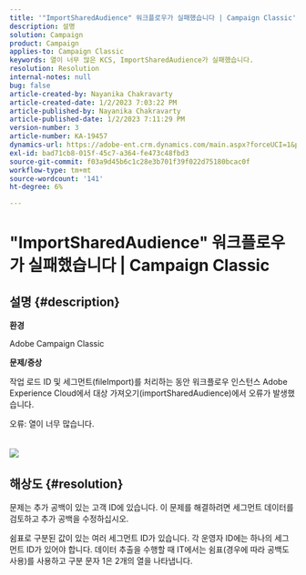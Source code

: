 ```yaml
---
title: '"ImportSharedAudience" 워크플로우가 실패했습니다 | Campaign Classic'
description: 설명
solution: Campaign
product: Campaign
applies-to: Campaign Classic
keywords: 열이 너무 많은 KCS, ImportSharedAudience가 실패했습니다.
resolution: Resolution
internal-notes: null
bug: false
article-created-by: Nayanika Chakravarty
article-created-date: 1/2/2023 7:03:22 PM
article-published-by: Nayanika Chakravarty
article-published-date: 1/2/2023 7:11:29 PM
version-number: 3
article-number: KA-19457
dynamics-url: https://adobe-ent.crm.dynamics.com/main.aspx?forceUCI=1&pagetype=entityrecord&etn=knowledgearticle&id=082c481f-d08a-ed11-81ac-6045bd006c82
exl-id: bad71cb8-015f-45c7-a364-fe473c48fbd3
source-git-commit: f03a9d45b6c1c28e3b701f39f022d75180bcac0f
workflow-type: tm+mt
source-wordcount: '141'
ht-degree: 6%

---
```


# &quot;ImportSharedAudience&quot; 워크플로우가 실패했습니다 | Campaign Classic

## 설명 {#description}


<b>환경</b>

Adobe Campaign Classic

<b>문제/증상</b>

작업 로드 ID 및 세그먼트(fileImport)를 처리하는 동안 워크플로우 인스턴스 Adobe Experience Cloud에서 대상 가져오기(importSharedAudience)에서 오류가 발생했습니다.

오류: 열이 너무 많습니다.
<br> <br><br>![](https://adobe.sharepoint.com/sites/D365EntAttachments/account/604485c9-a5ed-e811-a94a-000d3a34e4b0/incident/E-000185882/Fileimport%20Error.png)

## 해상도 {#resolution}


문제는 추가 공백이 있는 고객 ID에 있습니다. 이 문제를 해결하려면 세그먼트 데이터를 검토하고 추가 공백을 수정하십시오.

쉼표로 구분된 값이 있는 여러 세그먼트 ID가 있습니다. 각 운영자 ID에는 하나의 세그먼트 ID가 있어야 합니다. 데이터 추출을 수행할 때 IT에서는 쉼표(경우에 따라 공백도 사용)를 사용하고 구분 문자 1은 2개의 열을 나타냅니다.
